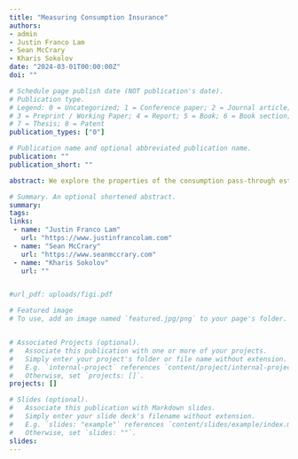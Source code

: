 ```yaml
---
title: "Measuring Consumption Insurance"
authors:
- admin
- Justin Franco Lam
- Sean McCrary
- Kharis Sokolov
date: "2024-03-01T00:00:00Z"
doi: ""

# Schedule page publish date (NOT publication's date).
# Publication type.
# Legend: 0 = Uncategorized; 1 = Conference paper; 2 = Journal article;
# 3 = Preprint / Working Paper; 4 = Report; 5 = Book; 6 = Book section;
# 7 = Thesis; 8 = Patent
publication_types: ["0"]

# Publication name and optional abbreviated publication name.
publication: ""
publication_short: ""

abstract: We explore the properties of the consumption pass-through estimator proposed by Heathcote, Storesletten and Violante (2014) (HSV) using simulated data from a standard incomplete-markets model with labor supply decision. We show that the HSV wage-to-consumption pass-through estimator has an upward bias in the presence of precautionary savings while accurately capturing consumption insurance via labor supply adjustment when the savings motive is switched off. In our calibrated model at age 1, the bias is 8%, increasing as individuals accumulate wealth to 23% at age 70. The estimator is highly sensitive to deviations from the unit root assumption that underlies the HSV method; the bias is 33% and 55% for persistence of .99 and .98, respectively. Compared to the estimate of Blundell, Pistaferri and Preston (2008) (BPP), HSV performs better when agents are borrowing constraints, while BPP performs better than HSV as they move away from the constrain. The findings suggest that combining the two methods, such as using HSV for agents close to the borrowing constraints while applying BPP to agents away from the borrowing constraints, may yield more comprehensive consumption insurance estimates.

# Summary. An optional shortened abstract.
summary: 
tags:
links:
 - name: "Justin Franco Lam"
   url: "https://www.justinfrancolam.com"
 - name: "Sean McCrary"
   url: "https://www.seanmccrary.com"
 - name: "Kharis Sokolov"
   url: ""   


#url_pdf: uploads/figi.pdf

# Featured image
# To use, add an image named `featured.jpg/png` to your page's folder. 


# Associated Projects (optional).
#   Associate this publication with one or more of your projects.
#   Simply enter your project's folder or file name without extension.
#   E.g. `internal-project` references `content/project/internal-project/index.md`.
#   Otherwise, set `projects: []`.
projects: []

# Slides (optional).
#   Associate this publication with Markdown slides.
#   Simply enter your slide deck's filename without extension.
#   E.g. `slides: "example"` references `content/slides/example/index.md`.
#   Otherwise, set `slides: ""`.
slides: 
---
```

